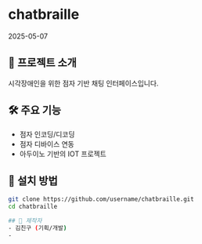 # chatbraille
2025-05-07

## 📘 프로젝트 소개
시각장애인을 위한 점자 기반 채팅 인터페이스입니다.

## 🛠 주요 기능
- 점자 인코딩/디코딩
- 점자 디바이스 연동
- 아두이노 기반의 IOT 프로젝트

## 🧾 설치 방법
```bash
git clone https://github.com/username/chatbraille.git
cd chatbraille

## 👤 제작자
- 김친구 (기획/개발)
- 
